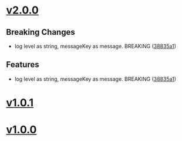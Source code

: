 <a name="v2.0.0"></a>
# [v2.0.0](https://github.com/mcasimir/correlation-id-logger/compare/v1.0.1...v2.0.0)

## Breaking Changes

- log level as string, messageKey as message. BREAKING ([38835a1](https://github.com/mcasimir/correlation-id-logger/commits/38835a16e8fa4a6660586cf20f56c5a92da3e68e))

## Features

- log level as string, messageKey as message. BREAKING ([38835a1](https://github.com/mcasimir/correlation-id-logger/commits/38835a16e8fa4a6660586cf20f56c5a92da3e68e))

<a name="v1.0.1"></a>
# [v1.0.1](https://github.com/mcasimir/correlation-id-logger/compare/v1.0.0...v1.0.1)

<a name="v1.0.0"></a>
# [v1.0.0](https://github.com/mcasimir/correlation-id-logger/commits/v1.0.0)

